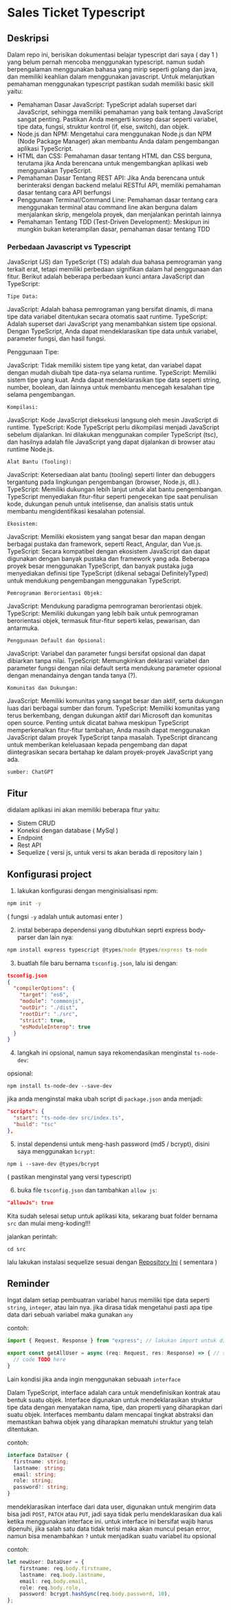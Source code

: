 # Sales Ticket Typescript

## Deskripsi

Dalam repo ini, berisikan dokumentasi belajar typescript dari saya ( day 1 ) yang belum pernah mencoba menggunakan typescript. namun sudah berpengalaman menggunakan bahasa yang mirip seperti golang dan java, dan memiliki keahlian dalam menggunakan javascript. Untuk melanjutkan pemahaman menggunakan typescript pastikan sudah memiliki basic skill yaitu:
- Pemahaman Dasar JavaScript: TypeScript adalah superset dari JavaScript, sehingga memiliki pemahaman yang baik tentang JavaScript sangat penting. Pastikan Anda mengerti konsep dasar seperti variabel, tipe data, fungsi, struktur kontrol (if, else, switch), dan objek.
- Node.js dan NPM: Mengetahui cara menggunakan Node.js dan NPM (Node Package Manager) akan membantu Anda dalam pengembangan aplikasi TypeScript. 
- HTML dan CSS: Pemahaman dasar tentang HTML dan CSS berguna, terutama jika Anda berencana untuk mengembangkan aplikasi web menggunakan TypeScript.
- Pemahaman Dasar Tentang REST API: Jika Anda berencana untuk berinteraksi dengan backend melalui RESTful API, memiliki pemahaman dasar tentang cara API berfungsi 
- Penggunaan Terminal/Command Line: Pemahaman dasar tentang cara menggunakan terminal atau command line akan berguna dalam menjalankan skrip, mengelola proyek, dan menjalankan perintah lainnya
- Pemahaman Tentang TDD (Test-Driven Development): Meskipun ini mungkin bukan keterampilan dasar, pemahaman dasar tentang TDD 

### Perbedaan Javascript vs Typescript

JavaScript (JS) dan TypeScript (TS) adalah dua bahasa pemrograman yang terkait erat, tetapi memiliki perbedaan signifikan dalam hal penggunaan dan fitur. Berikut adalah beberapa perbedaan kunci antara JavaScript dan TypeScript:

`Tipe Data:`

JavaScript: Adalah bahasa pemrograman yang bersifat dinamis, di mana tipe data variabel ditentukan secara otomatis saat runtime.
TypeScript: Adalah superset dari JavaScript yang menambahkan sistem tipe opsional. Dengan TypeScript, Anda dapat mendeklarasikan tipe data untuk variabel, parameter fungsi, dan hasil fungsi.

Penggunaan Tipe:

JavaScript: Tidak memiliki sistem tipe yang ketat, dan variabel dapat dengan mudah diubah tipe data-nya selama runtime.
TypeScript: Memiliki sistem tipe yang kuat. Anda dapat mendeklarasikan tipe data seperti string, number, boolean, dan lainnya untuk membantu mencegah kesalahan tipe selama pengembangan.

`Kompilasi:`

JavaScript: Kode JavaScript dieksekusi langsung oleh mesin JavaScript di runtime.
TypeScript: Kode TypeScript perlu dikompilasi menjadi JavaScript sebelum dijalankan. Ini dilakukan menggunakan compiler TypeScript (tsc), dan hasilnya adalah file JavaScript yang dapat dijalankan di browser atau runtime Node.js.

`Alat Bantu (Tooling):`

JavaScript: Ketersediaan alat bantu (tooling) seperti linter dan debuggers tergantung pada lingkungan pengembangan (browser, Node.js, dll.).
TypeScript: Memiliki dukungan lebih lanjut untuk alat bantu pengembangan. TypeScript menyediakan fitur-fitur seperti pengecekan tipe saat penulisan kode, dukungan penuh untuk intelisense, dan analisis statis untuk membantu mengidentifikasi kesalahan potensial.

`Ekosistem:`

JavaScript: Memiliki ekosistem yang sangat besar dan mapan dengan berbagai pustaka dan framework, seperti React, Angular, dan Vue.js.
TypeScript: Secara kompatibel dengan ekosistem JavaScript dan dapat digunakan dengan banyak pustaka dan framework yang ada. Beberapa proyek besar menggunakan TypeScript, dan banyak pustaka juga menyediakan definisi tipe TypeScript (dikenal sebagai DefinitelyTyped) untuk mendukung pengembangan menggunakan TypeScript.

`Pemrograman Berorientasi Objek:`

JavaScript: Mendukung paradigma pemrograman berorientasi objek.
TypeScript: Memiliki dukungan yang lebih baik untuk pemrograman berorientasi objek, termasuk fitur-fitur seperti kelas, pewarisan, dan antarmuka.

`Penggunaan Default dan Opsional:`

JavaScript: Variabel dan parameter fungsi bersifat opsional dan dapat dibiarkan tanpa nilai.
TypeScript: Memungkinkan deklarasi variabel dan parameter fungsi dengan nilai default serta mendukung parameter opsional dengan menandainya dengan tanda tanya (?).

`Komunitas dan Dukungan:`

JavaScript: Memiliki komunitas yang sangat besar dan aktif, serta dukungan luas dari berbagai sumber dan forum.
TypeScript: Memiliki komunitas yang terus berkembang, dengan dukungan aktif dari Microsoft dan komunitas open source.
Penting untuk dicatat bahwa meskipun TypeScript memperkenalkan fitur-fitur tambahan, Anda masih dapat menggunakan JavaScript dalam proyek TypeScript tanpa masalah. TypeScript dirancang untuk memberikan keleluasaan kepada pengembang dan dapat diintegrasikan secara bertahap ke dalam proyek-proyek JavaScript yang ada.

`sumber: ChatGPT`

## Fitur

didalam aplikasi ini akan memiliki beberapa fitur yaitu:
- Sistem CRUD
- Koneksi dengan database ( MySql )
- Endpoint
- Rest API
- Sequelize ( versi js, untuk versi ts akan berada di repository lain )

## Konfigurasi project

1. lakukan konfigurasi dengan menginisialisasi npm:

```cmd
npm init -y
``` 
( fungsi `-y` adalah untuk automasi enter )

2. instal beberapa dependensi yang dibutuhkan seprti express body-parser dan lain nya:

```cmd
npm install express typescript @types/node @types/express ts-node
```

3. buatlah file baru bernama `tsconfig.json`, lalu isi dengan:

```json
tsconfig.json
{
  "compilerOptions": {
    "target": "es6",
    "module": "commonjs",
    "outDir": "./dist",
    "rootDir": "./src",
    "strict": true,
    "esModuleInterop": true
  }
}
```

4. langkah ini opsional, namun saya rekomendasikan menginstal `ts-node-dev`:

opsional:
```
npm install ts-node-dev --save-dev
```

jika anda menginstal maka ubah script di `package.json` anda menjadi:
```json
"scripts": {
  "start": "ts-node-dev src/index.ts",
  "build": "tsc"
},
```

5. instal dependensi untuk meng-hash password (md5 / bcrypt), disini saya menggunakan `bcrypt`:

```
npm i --save-dev @types/bcrypt
``` 
( pastikan menginstal yang versi typescript)

6. buka file `tsconfig.json` dan tambahkan `allow js`:

```json
"allowJs": true
```

Kita sudah selesai setup untuk aplikasi kita, sekarang buat folder bernama `src` dan mulai meng-koding!!!

jalankan perintah:

```
cd src
```

lalu lakukan instalasi sequelize sesuai dengan [Repository Ini](https://github.com/panntod/School-Lib-Modul) ( sementara )

## Reminder

Ingat dalam setiap pembuatran variabel harus memiliki tipe data seperti `string`, `integer`, atau lain nya. jika dirasa tidak mengetahui pasti apa tipe data dari sebuah variabel maka gunakan `any`

contoh: 

```ts 
import { Request, Response } from "express"; // lakukan import untuk dijadikan tipe data

export const getAllUser = async (req: Request, res: Response) => { // setelah penulisan req maka harus di ikuti dengan Request dari express  itu sendiri
  // code TODO here
}
```

Lain kondisi jika anda ingin menggunakan sebuaah `interface` 

Dalam TypeScript, interface adalah cara untuk mendefinisikan kontrak atau bentuk suatu objek. Interface digunakan untuk mendeklarasikan struktur tipe data dengan menyatakan nama, tipe, dan properti yang diharapkan dari suatu objek. Interfaces membantu dalam mencapai tingkat abstraksi dan memastikan bahwa objek yang diharapkan mematuhi struktur yang telah ditentukan.

contoh: 
```ts 
interface DataUser {
  firstname: string;
  lastname: string;
  email: string;
  role: string;
  password?: string;
}
```

mendeklarasikan interface dari data user, digunakan untuk mengirim data bisa jadi `POST`, `PATCH` atau `PUT`, jadi saya tidak perlu mendeklarasikan dua kali ketika menggunakan interface ini. untuk interface ini bersifat wajib harus dipenuhi, jika salah satu data tidak terisi maka akan muncul pesan error, namun bisa menambahkan `?` untuk menjadikan suatu  variabel itu opsional

contoh:  

```ts  
let newUser: DataUser = {
    firstname: req.body.firstname,
    lastname: req.body.lastname,
    email: req.body.email,
    role: req.body.role,
    password: bcrypt.hashSync(req.body.password, 10),
};
```
